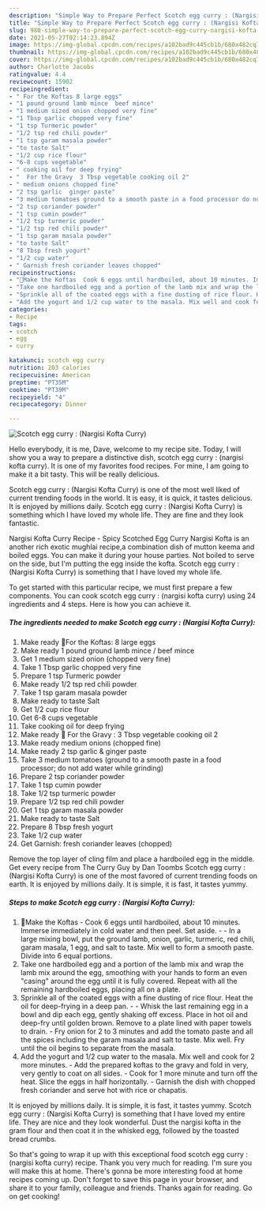 ```yaml
---
description: "Simple Way to Prepare Perfect Scotch egg curry : (Nargisi Kofta Curry)"
title: "Simple Way to Prepare Perfect Scotch egg curry : (Nargisi Kofta Curry)"
slug: 980-simple-way-to-prepare-perfect-scotch-egg-curry-nargisi-kofta-curry
date: 2021-05-27T02:14:23.894Z
image: https://img-global.cpcdn.com/recipes/a102bad9c445cb1b/680x482cq70/scotch-egg-curry-nargisi-kofta-curry-recipe-main-photo.jpg
thumbnail: https://img-global.cpcdn.com/recipes/a102bad9c445cb1b/680x482cq70/scotch-egg-curry-nargisi-kofta-curry-recipe-main-photo.jpg
cover: https://img-global.cpcdn.com/recipes/a102bad9c445cb1b/680x482cq70/scotch-egg-curry-nargisi-kofta-curry-recipe-main-photo.jpg
author: Charlotte Jacobs
ratingvalue: 4.4
reviewcount: 15902
recipeingredient:
- " For the Koftas 8 large eggs"
- "1 pound ground lamb mince  beef mince"
- "1 medium sized onion chopped very fine"
- "1 Tbsp garlic chopped very fine"
- "1 tsp Turmeric powder"
- "1/2 tsp red chili powder"
- "1 tsp garam masala powder"
- "to taste Salt"
- "1/2 cup rice flour"
- "6-8 cups vegetable"
- " cooking oil for deep frying"
- "  For the Gravy  3 Tbsp vegetable cooking oil 2"
- " medium onions chopped fine"
- "2 tsp garlic  ginger paste"
- "3 medium tomatoes ground to a smooth paste in a food processor do not add water while grinding"
- "2 tsp coriander powder"
- "1 tsp cumin powder"
- "1/2 tsp turmeric powder"
- "1/2 tsp red chili powder"
- "1 tsp garam masala powder"
- "to taste Salt"
- "8 Tbsp fresh yogurt"
- "1/2 cup water"
- " Garnish fresh coriander leaves chopped"
recipeinstructions:
- "🌻Make the Koftas  Cook 6 eggs until hardboiled, about 10 minutes. Immerse immediately in cold water and then peel. Set aside.  In a large mixing bowl, put the ground lamb, onion, garlic, turmeric, red chili, garam masala, 1 egg, and salt to taste. Mix well to form a smooth paste. Divide into 6 equal portions."
- "Take one hardboiled egg and a portion of the lamb mix and wrap the lamb mix around the egg, smoothing with your hands to form an even &#34;casing&#34; around the egg until it is fully covered. Repeat with all the remaining hardboiled eggs, placing all on a plate."
- "Sprinkle all of the coated eggs with a fine dusting of rice flour. Heat the oil for deep-frying in a deep pan.  Whisk the last remaining egg in a bowl and dip each egg, gently shaking off excess. Place in hot oil and deep-fry until golden brown. Remove to a plate lined with paper towels to drain. Fry onion for 2 to 3 minutes and add the tomato paste and all the spices including the garam masala and salt to taste. Mix well. Fry until the oil begins to separate from the masala."
- "Add the yogurt and 1/2 cup water to the masala. Mix well and cook for 2 more minutes. Add the prepared koftas to the gravy and fold in very, very gently to coat on all sides. Cook for 1 more minute and turn off the heat. Slice the eggs in half horizontally. Garnish the dish with chopped fresh coriander and serve hot with rice or chapatis."
categories:
- Recipe
tags:
- scotch
- egg
- curry

katakunci: scotch egg curry 
nutrition: 203 calories
recipecuisine: American
preptime: "PT35M"
cooktime: "PT39M"
recipeyield: "4"
recipecategory: Dinner

---
```



![Scotch egg curry : (Nargisi Kofta Curry)](https://img-global.cpcdn.com/recipes/a102bad9c445cb1b/680x482cq70/scotch-egg-curry-nargisi-kofta-curry-recipe-main-photo.jpg)

Hello everybody, it is me, Dave, welcome to my recipe site. Today, I will show you a way to prepare a distinctive dish, scotch egg curry : (nargisi kofta curry). It is one of my favorites food recipes. For mine, I am going to make it a bit tasty. This will be really delicious.

Scotch egg curry : (Nargisi Kofta Curry) is one of the most well liked of current trending foods in the world. It is easy, it is quick, it tastes delicious. It is enjoyed by millions daily. Scotch egg curry : (Nargisi Kofta Curry) is something which I have loved my whole life. They are fine and they look fantastic.

Nargisi Kofta Curry Recipe - Spicy Scotched Egg Curry Nargisi Kofta is an another rich exotic mughlai recipe,a combination dish of mutton keema and boiled eggs. You can make it during your house parties. Not boiled to serve on the side, but I&#39;m putting the egg inside the kofta. Scotch egg curry : (Nargisi Kofta Curry) is something that I have loved my whole life.


To get started with this particular recipe, we must first prepare a few components. You can cook scotch egg curry : (nargisi kofta curry) using 24 ingredients and 4 steps. Here is how you can achieve it.

<!--inarticleads1-->

##### The ingredients needed to make Scotch egg curry : (Nargisi Kofta Curry):

1. Make ready  🌻For the Koftas: 8 large eggs
1. Make ready 1 pound ground lamb mince / beef mince
1. Get 1 medium sized onion (chopped very fine)
1. Take 1 Tbsp garlic chopped very fine
1. Prepare 1 tsp Turmeric powder
1. Make ready 1/2 tsp red chili powder
1. Take 1 tsp garam masala powder
1. Make ready to taste Salt
1. Get 1/2 cup rice flour
1. Get 6-8 cups vegetable
1. Take  cooking oil for deep frying
1. Make ready  🌻 For the Gravy : 3 Tbsp vegetable cooking oil 2
1. Make ready  medium onions (chopped fine)
1. Make ready 2 tsp garlic &amp; ginger paste
1. Take 3 medium tomatoes (ground to a smooth paste in a food processor; do not add water while grinding)
1. Prepare 2 tsp coriander powder
1. Take 1 tsp cumin powder
1. Take 1/2 tsp turmeric powder
1. Prepare 1/2 tsp red chili powder
1. Get 1 tsp garam masala powder
1. Make ready to taste Salt
1. Prepare 8 Tbsp fresh yogurt
1. Take 1/2 cup water
1. Get  Garnish: fresh coriander leaves (chopped)


Remove the top layer of cling film and place a hardboiled egg in the middle. Get every recipe from The Curry Guy by Dan Toombs Scotch egg curry : (Nargisi Kofta Curry) is one of the most favored of current trending foods on earth. It is enjoyed by millions daily. It is simple, it is fast, it tastes yummy. 

<!--inarticleads2-->

##### Steps to make Scotch egg curry : (Nargisi Kofta Curry):

1. 🌻Make the Koftas  - Cook 6 eggs until hardboiled, about 10 minutes. Immerse immediately in cold water and then peel. Set aside. -  - In a large mixing bowl, put the ground lamb, onion, garlic, turmeric, red chili, garam masala, 1 egg, and salt to taste. Mix well to form a smooth paste. Divide into 6 equal portions.
1. Take one hardboiled egg and a portion of the lamb mix and wrap the lamb mix around the egg, smoothing with your hands to form an even &#34;casing&#34; around the egg until it is fully covered. Repeat with all the remaining hardboiled eggs, placing all on a plate.
1. Sprinkle all of the coated eggs with a fine dusting of rice flour. Heat the oil for deep-frying in a deep pan. -  - Whisk the last remaining egg in a bowl and dip each egg, gently shaking off excess. Place in hot oil and deep-fry until golden brown. Remove to a plate lined with paper towels to drain. - Fry onion for 2 to 3 minutes and add the tomato paste and all the spices including the garam masala and salt to taste. Mix well. Fry until the oil begins to separate from the masala.
1. Add the yogurt and 1/2 cup water to the masala. Mix well and cook for 2 more minutes. - Add the prepared koftas to the gravy and fold in very, very gently to coat on all sides. - Cook for 1 more minute and turn off the heat. Slice the eggs in half horizontally. - Garnish the dish with chopped fresh coriander and serve hot with rice or chapatis.


It is enjoyed by millions daily. It is simple, it is fast, it tastes yummy. Scotch egg curry : (Nargisi Kofta Curry) is something that I have loved my entire life. They are nice and they look wonderful. Dust the nargisi kofta in the gram flour and then coat it in the whisked egg, followed by the toasted bread crumbs. 

So that's going to wrap it up with this exceptional food scotch egg curry : (nargisi kofta curry) recipe. Thank you very much for reading. I'm sure you will make this at home. There's gonna be more interesting food at home recipes coming up. Don't forget to save this page in your browser, and share it to your family, colleague and friends. Thanks again for reading. Go on get cooking!
